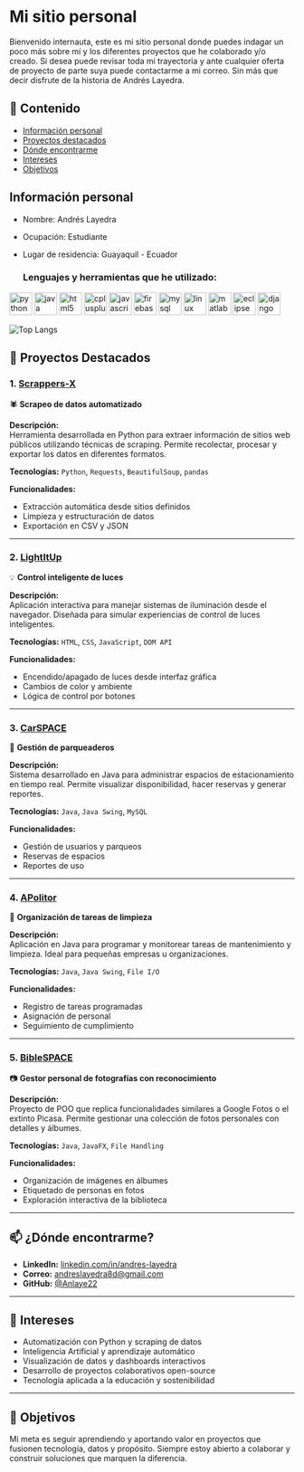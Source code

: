 # Mi sitio personal
Bienvenido internauta, este es mi sitio personal donde puedes indagar un poco más sobre mí y los diferentes proyectos que he colaborado y/o creado. Si desea puede revisar toda mi trayectoria y ante cualquier oferta de proyecto de parte suya puede contactarme a mi correo. Sin más que decir disfrute de la historia de Andrés Layedra.

## 📑 Contenido

* [Información personal](#informacion-personal)
* [Proyectos destacados](#proyectos-destacados)
* [Dónde encontrarme](#donde-encontrarme)
* [Intereses](#intereses)
* [Objetivos](#objetivos)

  
## Información personal
* Nombre: Andrés Layedra
* Ocupación: Estudiante
* Lugar de residencia: Guayaquil - Ecuador

  ### Lenguajes y herramientas que he utilizado:

<p align="left">
  <img src="https://cdn.jsdelivr.net/gh/devicons/devicon/icons/python/python-original.svg" alt="python" width="40" height="40"/>
  <img src="https://cdn.jsdelivr.net/gh/devicons/devicon/icons/java/java-original.svg" alt="java" width="40" height="40"/>
  <img src="https://cdn.jsdelivr.net/gh/devicons/devicon/icons/html5/html5-original.svg" alt="html5" width="40" height="40"/>
  <img src="https://cdn.jsdelivr.net/gh/devicons/devicon/icons/cplusplus/cplusplus-original.svg" alt="cplusplus" width="40" height="40"/>
  <img src="https://cdn.jsdelivr.net/gh/devicons/devicon/icons/javascript/javascript-original.svg" alt="javascript" width="40" height="40"/>
  <img src="https://cdn.jsdelivr.net/gh/devicons/devicon/icons/firebase/firebase-plain.svg" alt="firebase" width="40" height="40"/>
  <img src="https://cdn.jsdelivr.net/gh/devicons/devicon/icons/mysql/mysql-original.svg" alt="mysql" width="40" height="40"/>  
  <img src="https://cdn.jsdelivr.net/gh/devicons/devicon/icons/linux/linux-original.svg" alt="linux" width="40" height="40"/>
  <img src="https://cdn.jsdelivr.net/gh/devicons/devicon/icons/matlab/matlab-original.svg" alt="matlab" width="40" height="40"/>
  <img src="https://cdn.jsdelivr.net/gh/devicons/devicon/icons/eclipse/eclipse-original.svg" alt="eclipse" width="40" height="40"/>
  <img src="https://cdn.jsdelivr.net/gh/devicons/devicon/icons/django/django-original.svg" alt="django" width="40" height="40"/>

</p>

![Top Langs](https://github-readme-stats.vercel.app/api/top-langs/?username=Anlaye22&layout=compact&theme=tokyonight)

## 📂 Proyectos Destacados

### 1. [Scrappers-X](https://github.com/Anlaye22/Scrappers-X)
🕷️ **Scrapeo de datos automatizado**

**Descripción:**  
Herramienta desarrollada en Python para extraer información de sitios web públicos utilizando técnicas de scraping. Permite recolectar, procesar y exportar los datos en diferentes formatos.

**Tecnologías:** `Python`, `Requests`, `BeautifulSoup`, `pandas`

**Funcionalidades:**
- Extracción automática desde sitios definidos
- Limpieza y estructuración de datos
- Exportación en CSV y JSON

---

### 2. [LightItUp](https://github.com/FabricioLayedra/lightitup)
💡 **Control inteligente de luces**

**Descripción:**  
Aplicación interactiva para manejar sistemas de iluminación desde el navegador. Diseñada para simular experiencias de control de luces inteligentes.

**Tecnologías:** `HTML`, `CSS`, `JavaScript`, `DOM API`

**Funcionalidades:**
- Encendido/apagado de luces desde interfaz gráfica
- Cambios de color y ambiente
- Lógica de control por botones

---

### 3. [CarSPACE](https://github.com/m-alvaradox/CarSPACE)
🚗 **Gestión de parqueaderos**

**Descripción:**  
Sistema desarrollado en Java para administrar espacios de estacionamiento en tiempo real. Permite visualizar disponibilidad, hacer reservas y generar reportes.

**Tecnologías:** `Java`, `Java Swing`, `MySQL`

**Funcionalidades:**
- Gestión de usuarios y parqueos
- Reservas de espacios
- Reportes de uso

---

### 4. [APolitor](https://github.com/m-alvaradox/APolitor)
🧹 **Organización de tareas de limpieza**

**Descripción:**  
Aplicación en Java para programar y monitorear tareas de mantenimiento y limpieza. Ideal para pequeñas empresas u organizaciones.

**Tecnologías:** `Java`, `Java Swing`, `File I/O`

**Funcionalidades:**
- Registro de tareas programadas
- Asignación de personal
- Seguimiento de cumplimiento

---

### 5. [BibleSPACE](https://github.com/m-alvaradox/BibleSPACE)
📷 **Gestor personal de fotografías con reconocimiento**

**Descripción:**  
Proyecto de POO que replica funcionalidades similares a Google Fotos o el extinto Picasa. Permite gestionar una colección de fotos personales con detalles y álbumes.

**Tecnologías:** `Java`, `JavaFX`, `File Handling`

**Funcionalidades:**
- Organización de imágenes en álbumes
- Etiquetado de personas en fotos
- Exploración interactiva de la biblioteca

---

## 📫 ¿Dónde encontrarme?

- **LinkedIn:** [linkedin.com/in/andres-layedra](https://www.linkedin.com/in/andres-layedra-070425348/)
- **Correo:** andreslayedra8d@gmail.com
- **GitHub:** [@Anlaye22](https://github.com/Anlaye22)

---

## 🎯 Intereses

- Automatización con Python y scraping de datos
- Inteligencia Artificial y aprendizaje automático
- Visualización de datos y dashboards interactivos
- Desarrollo de proyectos colaborativos open-source
- Tecnología aplicada a la educación y sostenibilidad

---

## 🌱 Objetivos

Mi meta es seguir aprendiendo y aportando valor en proyectos que fusionen tecnología, datos y propósito. Siempre estoy abierto a colaborar y construir soluciones que marquen la diferencia.

